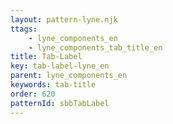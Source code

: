 ```yaml
---
layout: pattern-lyne.njk
ttags: 
    - lyne_components_en
    - lyne_components_tab_title_en
title: Tab-Label
key: tab-label-lyne_en
parent: lyne_components_en
keywords: tab-title
order: 620
patternId: sbbTabLabel
---
```

